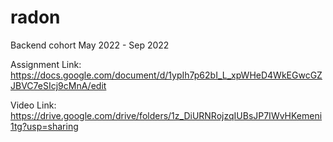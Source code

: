# radon
Backend cohort May 2022 - Sep 2022

Assignment Link: https://docs.google.com/document/d/1ypIh7p62bI_L_xpWHeD4WkEGwcGZJBVC7eSIcj9cMnA/edit

Video Link: https://drive.google.com/drive/folders/1z_DiURNRojzqIUBsJP7IWvHKemeni1tg?usp=sharing